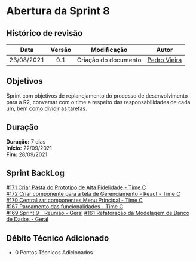 # Abertura da Sprint 8

## Histórico de revisão

| **Data** |  **Versão** | **Modificação**  |  **Autor** |
|:-:|:-:|:-:|:-:|
|    23/08/2021   |  0.1 | Criação do documento  | [Pedro Vieira](https://github.com/Pedro-V8) |

## Objetivos

Sprint com objetivos de replanejamento do processo de desenvolvimento para a R2, conversar com o time a respeito das responsabilidades de cada um, bem como dividir as tarefas.

## Duração

**Duração:** 7 dias
<br>
**Início:** 22/09/2021
<br>
**Fim:** 28/09/2021

## Sprint BackLog

[#171 Criar Pasta do Prototipo de Alta Fidelidade - Time C ](https://github.com/fga-eps-mds/2021-1-hospitalar/issues/171)
<br>
[#172 Criar componente para a tela de Gerenciamento - React - Time C](https://github.com/fga-eps-mds/2021-1-hospitalar/issues/172)
<br>
[#170 Centralizar componentes Menu Principal - Time C](https://github.com/fga-eps-mds/2021-1-hospitalar/issues/170)
<br>
[#167 Pareamento das funcionalidades - Time C](https://github.com/fga-eps-mds/2021-1-hospitalar/issues/167)
<br>
[#169 Sprint 9 - Reunião - Geral](https://github.com/fga-eps-mds/2021-1-hospitalar/issues/169)
[#161 Refatoração da Modelagem de Banco de Dados - Geral](https://github.com/fga-eps-mds/2021-1-hospitalar/issues/161)
<br>

## Débito Técnico Adicionado

- 0 Pontos Técnicos Adicionados
